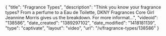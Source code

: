 {
    "title": "Fragrance Types",
    "description": "Think you know your fragrance types? From a perfume to a Eau de Toilette, DKNY Fragrances Core Girl Jeannine Morris gives us the breakdown. For more informat...",
    "videoid": "138586",
    "date_created": "1389297102",
    "date_modified": "1418181139",
    "type": "captivate",
    "layout": "video",
    "url": "\/v\/fragrance-types\/138586"
}